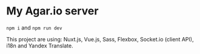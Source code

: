 # My Agar.io server

`npm i` and `npm run dev`

  This project are using:
  Nuxt.js, Vue.js, Sass, Flexbox, Socket.io (client API), i18n and Yandex Translate.
